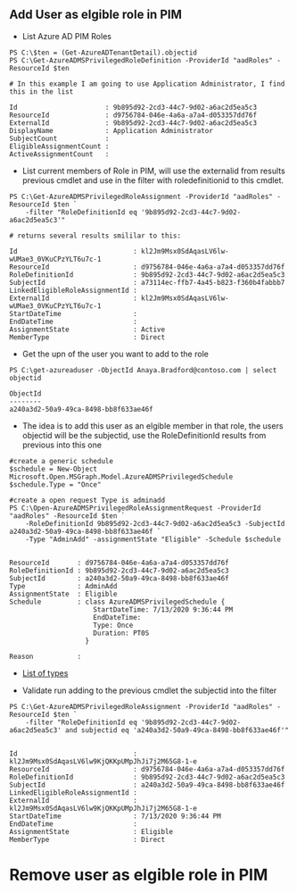 ## Add User as elgible role in PIM
* List Azure AD PIM Roles
```
PS C:\$ten = (Get-AzureADTenantDetail).objectid
PS C:\Get-AzureADMSPrivilegedRoleDefinition -ProviderId "aadRoles" -ResourceId $ten

# In this example I am going to use Application Administrator, I find this in the list

Id                      : 9b895d92-2cd3-44c7-9d02-a6ac2d5ea5c3
ResourceId              : d9756784-046e-4a6a-a7a4-d053357dd76f
ExternalId              : 9b895d92-2cd3-44c7-9d02-a6ac2d5ea5c3
DisplayName             : Application Administrator
SubjectCount            : 
EligibleAssignmentCount : 
ActiveAssignmentCount   : 
```

* List current members of Role in PIM, will use the externalid from results previous cmdlet and use in the filter with roledefinitionid to this cmdlet.
```
PS C:\Get-AzureADMSPrivilegedRoleAssignment -ProviderId "aadRoles" -ResourceId $ten `
    -filter "RoleDefinitionId eq '9b895d92-2cd3-44c7-9d02-a6ac2d5ea5c3'"

# returns several results smililar to this:

Id                             : kl2Jm9Msx0SdAqasLV6lw-wUMae3_0VKuCPzYLT6u7c-1
ResourceId                     : d9756784-046e-4a6a-a7a4-d053357dd76f
RoleDefinitionId               : 9b895d92-2cd3-44c7-9d02-a6ac2d5ea5c3
SubjectId                      : a73114ec-ffb7-4a45-b823-f360b4fabbb7
LinkedEligibleRoleAssignmentId : 
ExternalId                     : kl2Jm9Msx0SdAqasLV6lw-wUMae3_0VKuCPzYLT6u7c-1
StartDateTime                  : 
EndDateTime                    : 
AssignmentState                : Active
MemberType                     : Direct
```
* Get the upn of the user you want to add to the role
```
PS C:\get-azureaduser -ObjectId Anaya.Bradford@contoso.com | select objectid

ObjectId                            
--------                            
a240a3d2-50a9-49ca-8498-bb8f633ae46f

```
* The idea is to add this user as an elgible member in that role, the users objectid will be the subjectid, use the RoleDefinitionId results from previous into this one
```
#create a generic schedule
$schedule = New-Object Microsoft.Open.MSGraph.Model.AzureADMSPrivilegedSchedule
$schedule.Type = "Once"

#create a open request Type is adminadd
PS C:\Open-AzureADMSPrivilegedRoleAssignmentRequest -ProviderId "aadRoles" -ResourceId $ten `
    -RoleDefinitionId 9b895d92-2cd3-44c7-9d02-a6ac2d5ea5c3 -SubjectId a240a3d2-50a9-49ca-8498-bb8f633ae46f `
    -Type "AdminAdd" -assignmentState "Eligible" -Schedule $schedule
    

ResourceId       : d9756784-046e-4a6a-a7a4-d053357dd76f
RoleDefinitionId : 9b895d92-2cd3-44c7-9d02-a6ac2d5ea5c3
SubjectId        : a240a3d2-50a9-49ca-8498-bb8f633ae46f
Type             : AdminAdd
AssignmentState  : Eligible
Schedule         : class AzureADMSPrivilegedSchedule {
                     StartDateTime: 7/13/2020 9:36:44 PM
                     EndDateTime: 
                     Type: Once
                     Duration: PT0S
                   }
                   
Reason           :
```
* [List of types](https://docs.microsoft.com/en-us/graph/api/governanceroleassignmentrequest-post?view=graph-rest-beta&tabs=http)

* Validate run adding to the previous cmdlet the subjectid into the filter
```
PS C:\Get-AzureADMSPrivilegedRoleAssignment -ProviderId "aadRoles" -ResourceId $ten `
    -filter "RoleDefinitionId eq '9b895d92-2cd3-44c7-9d02-a6ac2d5ea5c3' and subjectid eq 'a240a3d2-50a9-49ca-8498-bb8f633ae46f'"
    
    
Id                             : kl2Jm9Msx0SdAqasLV6lw9KjQKKpUMpJhJi7j2M65G8-1-e
ResourceId                     : d9756784-046e-4a6a-a7a4-d053357dd76f
RoleDefinitionId               : 9b895d92-2cd3-44c7-9d02-a6ac2d5ea5c3
SubjectId                      : a240a3d2-50a9-49ca-8498-bb8f633ae46f
LinkedEligibleRoleAssignmentId : 
ExternalId                     : kl2Jm9Msx0SdAqasLV6lw9KjQKKpUMpJhJi7j2M65G8-1-e
StartDateTime                  : 7/13/2020 9:36:44 PM
EndDateTime                    : 
AssignmentState                : Eligible
MemberType                     : Direct
```
# Remove user as elgible role in PIM

